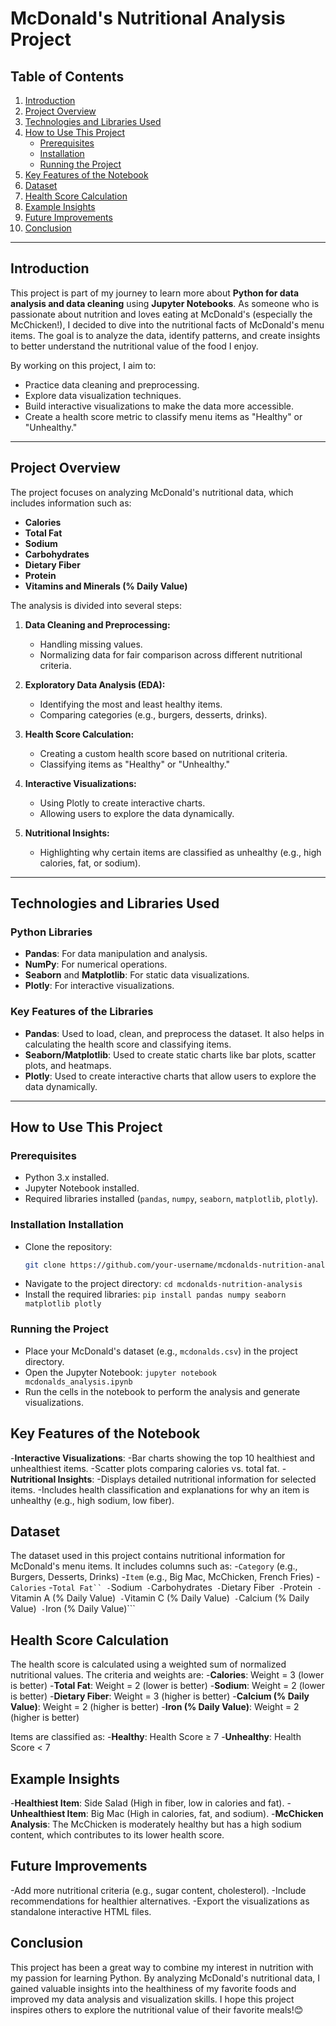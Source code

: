 # McDonald's Nutritional Analysis Project

## Table of Contents
1. [Introduction](#introduction)
2. [Project Overview](#project-overview)
3. [Technologies and Libraries Used](#technologies-and-libraries-used)
4. [How to Use This Project](#how-to-use-this-project)
   - [Prerequisites](#prerequisites)
   - [Installation](#installation)
   - [Running the Project](#running-the-project)
5. [Key Features of the Notebook](#key-features-of-the-notebook)
6. [Dataset](#dataset)
7. [Health Score Calculation](#health-score-calculation)
8. [Example Insights](#example-insights)
9. [Future Improvements](#future-improvements)
10. [Conclusion](#conclusion)

---
## Introduction <a name="introduction"></a>

This project is part of my journey to learn more about **Python for data analysis and data cleaning** using **Jupyter Notebooks**. As someone who is passionate about nutrition and loves eating at McDonald's (especially the McChicken!), I decided to dive into the nutritional facts of McDonald's menu items. The goal is to analyze the data, identify patterns, and create insights to better understand the nutritional value of the food I enjoy.

By working on this project, I aim to:
- Practice data cleaning and preprocessing.
- Explore data visualization techniques.
- Build interactive visualizations to make the data more accessible.
- Create a health score metric to classify menu items as "Healthy" or "Unhealthy."

---

## Project Overview <a name="project-overview"></a>

The project focuses on analyzing McDonald's nutritional data, which includes information such as:
- **Calories**
- **Total Fat**
- **Sodium**
- **Carbohydrates**
- **Dietary Fiber**
- **Protein**
- **Vitamins and Minerals (% Daily Value)**

The analysis is divided into several steps:
1. **Data Cleaning and Preprocessing:**
   - Handling missing values.
   - Normalizing data for fair comparison across different nutritional criteria.

2. **Exploratory Data Analysis (EDA):**
   - Identifying the most and least healthy items.
   - Comparing categories (e.g., burgers, desserts, drinks).

3. **Health Score Calculation:**
   - Creating a custom health score based on nutritional criteria.
   - Classifying items as "Healthy" or "Unhealthy."

4. **Interactive Visualizations:**
   - Using Plotly to create interactive charts.
   - Allowing users to explore the data dynamically.

5. **Nutritional Insights:**
   - Highlighting why certain items are classified as unhealthy (e.g., high calories, fat, or sodium).

---

## Technologies and Libraries Used <a name="technologies-and-libraries-used"></a>

### Python Libraries
- **Pandas**: For data manipulation and analysis.
- **NumPy**: For numerical operations.
- **Seaborn** and **Matplotlib**: For static data visualizations.
- **Plotly**: For interactive visualizations.

### Key Features of the Libraries
- **Pandas**: Used to load, clean, and preprocess the dataset. It also helps in calculating the health score and classifying items.
- **Seaborn/Matplotlib**: Used to create static charts like bar plots, scatter plots, and heatmaps.
- **Plotly**: Used to create interactive charts that allow users to explore the data dynamically.

---

## How to Use This Project <a name="how-to-use-this-project"></a>

### Prerequisites <a name="prerequisites"></a>
- Python 3.x installed.
- Jupyter Notebook installed.
- Required libraries installed (`pandas`, `numpy`, `seaborn`, `matplotlib`, `plotly`).

### Installation Installation <a name="installation"></a>
- Clone the repository:
   ```bash
   git clone https://github.com/your-username/mcdonalds-nutrition-analysis.git```
- Navigate to the project directory:
   ```cd mcdonalds-nutrition-analysis```
- Install the required libraries:
   ```pip install pandas numpy seaborn matplotlib plotly```

### Running the Project <a name="running-the-project"></a>
- Place your McDonald's dataset (e.g., ```mcdonalds.csv```) in the project directory.
- Open the Jupyter Notebook:
   ```jupyter notebook mcdonalds_analysis.ipynb```
- Run the cells in the notebook to perform the analysis and generate visualizations.

## Key Features of the Notebook <a name="key-features-of-the-notebook"></a>
-**Interactive Visualizations**:
   -Bar charts showing the top 10 healthiest and unhealthiest items.
   -Scatter plots comparing calories vs. total fat.
-**Nutritional Insights**:
   -Displays detailed nutritional information for selected items.
   -Includes health classification and explanations for why an item is unhealthy (e.g., high sodium, low fiber).

## Dataset <a name="dataset"></a>
The dataset used in this project contains nutritional information for McDonald's menu items. It includes columns such as:
-```Category``` (e.g., Burgers, Desserts, Drinks)
-```Item``` (e.g., Big Mac, McChicken, French Fries)
-```Calories```
-```Total Fat``
-```Sodium```
-```Carbohydrates```
-```Dietary Fiber```
-```Protein```
-```Vitamin A (% Daily Value)```
-```Vitamin C (% Daily Value)```
-```Calcium (% Daily Value)```
-```Iron (% Daily Value)```

## Health Score Calculation <a name="health-score-calculation"></a>
The health score is calculated using a weighted sum of normalized nutritional values. The criteria and weights are:
-**Calories**: Weight = 3 (lower is better)
-**Total Fat**: Weight = 2 (lower is better)
-**Sodium**: Weight = 2 (lower is better)
-**Dietary Fiber**: Weight = 3 (higher is better)
-**Calcium (% Daily Value)**: Weight = 2 (higher is better)
-**Iron (% Daily Value)**: Weight = 2 (higher is better)

Items are classified as:
-**Healthy**: Health Score ≥ 7
-**Unhealthy**: Health Score < 7

## Example Insights <a name="example-insights"></a>
-**Healthiest Item**: Side Salad (High in fiber, low in calories and fat).
-**Unhealthiest Item**: Big Mac (High in calories, fat, and sodium).
-**McChicken Analysis**: The McChicken is moderately healthy but has a high sodium content, which contributes to its lower health score.

## Future Improvements <a name="future-improvements"></a>
-Add more nutritional criteria (e.g., sugar content, cholesterol).
-Include recommendations for healthier alternatives.
-Export the visualizations as standalone interactive HTML files.

## Conclusion <a name="conclusion"></a>
This project has been a great way to combine my interest in nutrition with my passion for learning Python. By analyzing McDonald's nutritional data, I gained valuable insights into the healthiness of my favorite foods and improved my data analysis and visualization skills. I hope this project inspires others to explore the nutritional value of their favorite meals!😊
